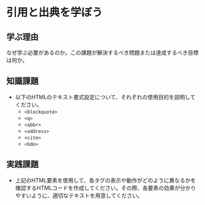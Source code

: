 # 引用と出典を学ぼう

## 学ぶ理由

なぜ学ぶ必要があるのか。この課題が解決するべき問題または達成するべき目標は何か。

## 知識課題

- 以下のHTMLのテキスト書式設定について、それぞれの使用目的を説明してください。
  - `<blockquote>`
  - `<q>`
  - `<abbr>`
  - `<address>`
  - `<cite>`
  - `<bdo>`

## 実践課題

- 上記のHTML要素を使用して、各タグの表示や動作がどのように異なるかを確認するHTMLコードを作成してください。その際、各要素の効果が分かりやすいように、適切なテキストを用意してください。
